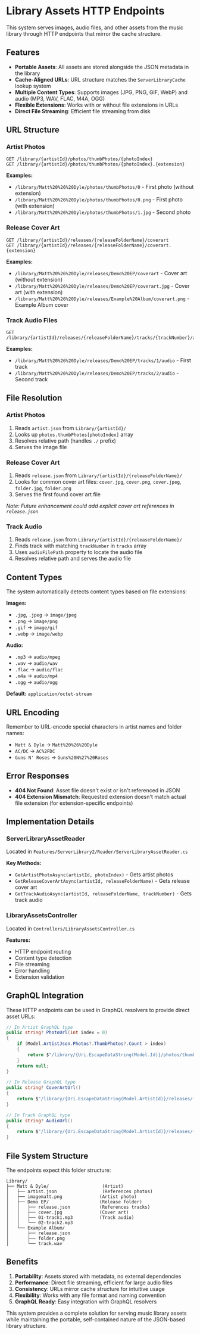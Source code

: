 # Library Assets HTTP Endpoints

This system serves images, audio files, and other assets from the music library through HTTP endpoints that mirror the cache structure.

## Features

- **Portable Assets**: All assets are stored alongside the JSON metadata in the library
- **Cache-Aligned URLs**: URL structure matches the `ServerLibraryCache` lookup system  
- **Multiple Content Types**: Supports images (JPG, PNG, GIF, WebP) and audio (MP3, WAV, FLAC, M4A, OGG)
- **Flexible Extensions**: Works with or without file extensions in URLs
- **Direct File Streaming**: Efficient file streaming from disk

## URL Structure

### Artist Photos
```
GET /library/{artistId}/photos/thumbPhotos/{photoIndex}
GET /library/{artistId}/photos/thumbPhotos/{photoIndex}.{extension}
```

**Examples:**
- `/library/Matt%20%26%20Dyle/photos/thumbPhotos/0` - First photo (without extension)
- `/library/Matt%20%26%20Dyle/photos/thumbPhotos/0.png` - First photo (with extension)
- `/library/Matt%20%26%20Dyle/photos/thumbPhotos/1.jpg` - Second photo

### Release Cover Art
```
GET /library/{artistId}/releases/{releaseFolderName}/coverart
GET /library/{artistId}/releases/{releaseFolderName}/coverart.{extension}
```

**Examples:**
- `/library/Matt%20%26%20Dyle/releases/Demo%20EP/coverart` - Cover art (without extension)
- `/library/Matt%20%26%20Dyle/releases/Demo%20EP/coverart.jpg` - Cover art (with extension)
- `/library/Matt%20%26%20Dyle/releases/Example%20Album/coverart.png` - Example Album cover

### Track Audio Files
```
GET /library/{artistId}/releases/{releaseFolderName}/tracks/{trackNumber}/audio
```

**Examples:**
- `/library/Matt%20%26%20Dyle/releases/Demo%20EP/tracks/1/audio` - First track
- `/library/Matt%20%26%20Dyle/releases/Demo%20EP/tracks/2/audio` - Second track

## File Resolution

### Artist Photos
1. Reads `artist.json` from `Library/{artistId}/`
2. Looks up `photos.thumbPhotos[photoIndex]` array
3. Resolves relative path (handles `./` prefix)
4. Serves the image file

### Release Cover Art
1. Reads `release.json` from `Library/{artistId}/{releaseFolderName}/`
2. Looks for common cover art files: `cover.jpg`, `cover.png`, `cover.jpeg`, `folder.jpg`, `folder.png`
3. Serves the first found cover art file

*Note: Future enhancement could add explicit cover art references in `release.json`*

### Track Audio
1. Reads `release.json` from `Library/{artistId}/{releaseFolderName}/`
2. Finds track with matching `trackNumber` in `tracks` array
3. Uses `audioFilePath` property to locate the audio file
4. Resolves relative path and serves the audio file

## Content Types

The system automatically detects content types based on file extensions:

**Images:**
- `.jpg`, `.jpeg` → `image/jpeg`
- `.png` → `image/png`  
- `.gif` → `image/gif`
- `.webp` → `image/webp`

**Audio:**
- `.mp3` → `audio/mpeg`
- `.wav` → `audio/wav`
- `.flac` → `audio/flac`
- `.m4a` → `audio/mp4`
- `.ogg` → `audio/ogg`

**Default:** `application/octet-stream`

## URL Encoding

Remember to URL-encode special characters in artist names and folder names:

- `Matt & Dyle` → `Matt%20%26%20Dyle`
- `AC/DC` → `AC%2FDC`
- `Guns N' Roses` → `Guns%20N%27%20Roses`

## Error Responses

- **404 Not Found**: Asset file doesn't exist or isn't referenced in JSON
- **404 Extension Mismatch**: Requested extension doesn't match actual file extension (for extension-specific endpoints)

## Implementation Details

### ServerLibraryAssetReader
Located in `Features/ServerLibrary2/Reader/ServerLibraryAssetReader.cs`

**Key Methods:**
- `GetArtistPhotoAsync(artistId, photoIndex)` - Gets artist photos
- `GetReleaseCoverArtAsync(artistId, releaseFolderName)` - Gets release cover art  
- `GetTrackAudioAsync(artistId, releaseFolderName, trackNumber)` - Gets track audio

### LibraryAssetsController
Located in `Controllers/LibraryAssetsController.cs`

**Features:**
- HTTP endpoint routing
- Content type detection
- File streaming
- Error handling
- Extension validation

## GraphQL Integration

These HTTP endpoints can be used in GraphQL resolvers to provide direct asset URLs:

```csharp
// In Artist GraphQL type
public string? PhotoUrl(int index = 0) 
{
    if (Model.ArtistJson.Photos?.ThumbPhotos?.Count > index)
    {
        return $"/library/{Uri.EscapeDataString(Model.Id)}/photos/thumbPhotos/{index}";
    }
    return null;
}

// In Release GraphQL type  
public string? CoverArtUrl()
{
    return $"/library/{Uri.EscapeDataString(Model.ArtistId)}/releases/{Uri.EscapeDataString(Model.FolderName)}/coverart";
}

// In Track GraphQL type
public string? AudioUrl()
{
    return $"/library/{Uri.EscapeDataString(Model.ArtistId)}/releases/{Uri.EscapeDataString(Model.ReleaseFolderName)}/tracks/{Model.TrackNumber}/audio";
}
```

## File System Structure

The endpoints expect this folder structure:

```
Library/
├── Matt & Dyle/                    (Artist)
│   ├── artist.json                 (References photos)
│   ├── imagematt.png              (Artist photo)
│   ├── Demo EP/                   (Release folder)
│   │   ├── release.json           (References tracks)
│   │   ├── cover.jpg              (Cover art)
│   │   ├── 01-track1.mp3          (Track audio)
│   │   └── 02-track2.mp3
│   └── Example Album/
│       ├── release.json
│       ├── folder.png
│       └── track.wav
```

## Benefits

1. **Portability**: Assets stored with metadata, no external dependencies
2. **Performance**: Direct file streaming, efficient for large audio files
3. **Consistency**: URLs mirror cache structure for intuitive usage
4. **Flexibility**: Works with any file format and naming convention
5. **GraphQL Ready**: Easy integration with GraphQL resolvers

This system provides a complete solution for serving music library assets while maintaining the portable, self-contained nature of the JSON-based library structure. 